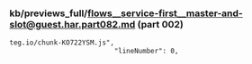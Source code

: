 ### kb/previews_full/flows__service-first__master-and-slot@guest.har.part082.md (part 002)

```md
teg.io/chunk-KO722YSM.js",
                          "lineNumber": 0,

```

```
